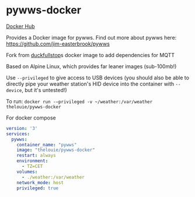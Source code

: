 # pywws-docker
[Docker Hub](https://hub.docker.com/r/thelouie/pywws-docker/)

Provides a Docker image for pywws. Find out more about pywws here: https://github.com/jim-easterbrook/pywws

Fork from [duckfullstop](https://hub.docker.com/r/duckfullstop/pywws-docker/)s docker image to add dependencies for MQTT

Based on Alpine Linux, which provides far leaner images (sub-100mb!)

Use `--privileged` to give access to USB devices (you should also be able to directly pipe your weather station's HID device into the container with `--device`, but it's untested!)

To run:
`docker run -–privileged -v ~/weather:/var/weather thelouie/pywws-docker`

For docker compose
```yml
version: '3'
services:
  pywws:
    container_name: "pywws"
    image: "thelouie/pywws-docker"
    restart: always
    environment:
      - TZ=CET
    volumes:
      - ./weather:/var/weather
    network_mode: host
    privileged: true
```
